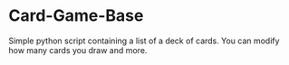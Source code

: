 # Card-Game-Base
Simple python script containing a list of a deck of cards. You can modify how many cards you draw and more.
